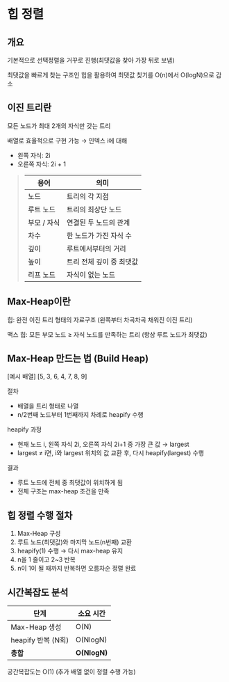 # 힙 정렬

## 개요

기본적으로 선택정렬을 거꾸로 진행(최댓값을 찾아 가장 뒤로 보냄)

최댓값을 빠르게 찾는 구조인 힙을 활용하여 최댓값 칮기를 O(n)에서 O(logN)으로 감소

## 이진 트리란

모든 노드가 최대 2개의 자식만 갖는 트리

배열로 효율적으로 구현 가능
→ 인덱스 i에 대해

- 왼쪽 자식: 2i
- 오른쪽 자식: 2i + 1

>| 용어      | 의미             |
>| ------- | -------------- |
>| 노드      | 트리의 각 지점       |
>| 루트 노드   | 트리의 최상단 노드     |
>| 부모 / 자식 | 연결된 두 노드의 관계   |
>| 차수      | 한 노드가 가진 자식 수  |
>| 깊이      | 루트에서부터의 거리     |
>| 높이      | 트리 전체 깊이 중 최댓값 |
>| 리프 노드   | 자식이 없는 노드      |

## Max-Heap이란

힙: 완전 이진 트리 형태의 자료구조 (왼쪽부터 차곡차곡 채워진 이진 트리)

맥스 힙: 모든 부모 노드 ≥ 자식 노드를 만족하는 트리 (항상 루트 노드가 최댓값)

## Max-Heap 만드는 법 (Build Heap)

[예시 배열]
[5, 3, 6, 4, 7, 8, 9]

절차

- 배열을 트리 형태로 나열
- n/2번째 노드부터 1번째까지 차례로 heapify 수행

heapify 과정

- 현재 노드 i, 왼쪽 자식 2i, 오른쪽 자식 2i+1 중 가장 큰 값 → largest
- largest ≠ i면, i와 largest 위치의 값 교환 후, 다시 heapify(largest) 수행

결과

- 루트 노드에 전체 중 최댓값이 위치하게 됨
- 전체 구조는 max-heap 조건을 만족

## 힙 정렬 수행 절차
1. Max-Heap 구성
2. 루트 노드(최댓값)와 마지막 노드(n번째) 교환
3. heapify(1) 수행 → 다시 max-heap 유지
4. n을 1 줄이고 2~3 반복
5. n이 1이 될 때까지 반복하면 오름차순 정렬 완료

## 시간복잡도 분석

| 단계              | 소요 시간        |
| --------------- | ------------ |
| Max-Heap 생성     | O(N)         |
| heapify 반복 (N회) | O(NlogN)     |
| **총합**          | **O(NlogN)** |


공간복잡도는 O(1) (추가 배열 없이 정렬 수행 가능)

